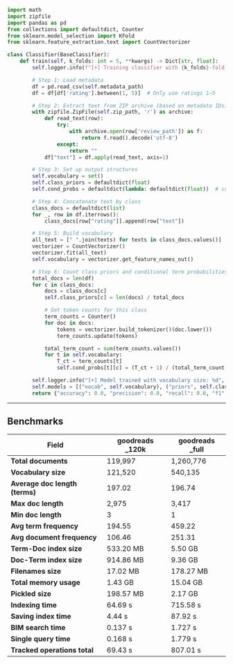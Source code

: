 ```python
import math
import zipfile
import pandas as pd
from collections import defaultdict, Counter
from sklearn.model_selection import KFold
from sklearn.feature_extraction.text import CountVectorizer

class Classifier(BaseClassifier):
    def train(self, k_folds: int = 5, **kwargs) -> Dict[str, float]:
        self.logger.info(f"[+] Training classifier with {k_folds}-fold cross-validation")

        # Step 1: Load metadata
        df = pd.read_csv(self.metadata_path)
        df = df[df['rating'].between(1, 5)]  # Only use ratings 1–5

        # Step 2: Extract text from ZIP archive (based on metadata IDs)
        with zipfile.ZipFile(self.zip_path, 'r') as archive:
            def read_text(row):
                try:
                    with archive.open(row['review_path']) as f:
                        return f.read().decode('utf-8')
                except:
                    return ""
            df["text"] = df.apply(read_text, axis=1)

        # Step 3: Set up output structures
        self.vocabulary = set()
        self.class_priors = defaultdict(float)
        self.cond_probs = defaultdict(lambda: defaultdict(float))  # cond_probs[t][c]

        # Step 4: Concatenate text by class
        class_docs = defaultdict(list)
        for _, row in df.iterrows():
            class_docs[row["rating"]].append(row["text"])

        # Step 5: Build vocabulary
        all_text = [" ".join(texts) for texts in class_docs.values()]
        vectorizer = CountVectorizer()
        vectorizer.fit(all_text)
        self.vocabulary = vectorizer.get_feature_names_out()

        # Step 6: Count class priors and conditional term probabilities
        total_docs = len(df)
        for c in class_docs:
            docs = class_docs[c]
            self.class_priors[c] = len(docs) / total_docs

            # Get token counts for this class
            term_counts = Counter()
            for doc in docs:
                tokens = vectorizer.build_tokenizer()(doc.lower())
                term_counts.update(tokens)

            total_term_count = sum(term_counts.values())
            for t in self.vocabulary:
                T_ct = term_counts[t]
                self.cond_probs[t][c] = (T_ct + 1) / (total_term_count + len(self.vocabulary))  # Laplace smoothing

        self.logger.info("[+] Model trained with vocabulary size: %d", len(self.vocabulary))
        self.models = [("vocab", self.vocabulary), ("priors", self.class_priors), ("cond_probs", self.cond_probs)]
        return {"accuracy": 0.0, "precision": 0.0, "recall": 0.0, "f1": 0.0}  # Placeholder for now
```

---


## Benchmarks

| **Field** | **goodreads _120k** | **goodreads _full** |
|-----------|--------------------|---------------------|
| **Total documents** | 119,997 | 1,260,776 |
| **Vocabulary size** | 121,520 | 540,135 |
| **Average doc length (terms)** | 197.02 | 196.74 |
| **Max doc length** | 2,975 | 3,417 |
| **Min doc length** | 3 | 1 |
| **Avg term frequency** | 194.55 | 459.22 |
| **Avg document frequency** | 106.46 | 251.31 |
| **Term-Doc index size** | 533.20 MB | 5.50 GB |
| **Doc-Term index size** | 914.86 MB | 9.36 GB |
| **Filenames size** | 17.02 MB | 178.27 MB |
| **Total memory usage** | 1.43 GB | 15.04 GB |
| **Pickled size** | 198.57 MB | 2.17 GB |
| **Indexing time** | 64.69 s | 715.58 s |
| **Saving index time** | 4.44 s | 87.92 s |
| **BIM search time** | 0.137 s | 1.727 s |
| **Single query time** | 0.168 s | 1.779 s |
| **Tracked operations total** | 69.43 s | 807.01 s |



